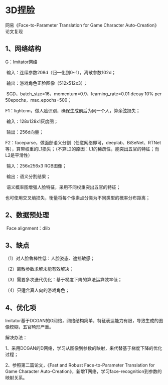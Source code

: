 # 3D捏脸

网易《Face-to-Parameter Translation for Game Character Auto-Creation》论文复现

## 1、网络结构

G：Imitator网络

​	输入：连续参数208d（归一化到0~1），离散参数102d；

​	输出：游戏角色正脸图像（512x512x3）；

​	SGD，batch_size=16，momentum=0.9，learning_rate=0.01 decay 10% per 50epochs，max_epochs=500；

F1：lightcnn，做人脸识别，确保生成前后为同一个人，算余弦损失；

​	输入：128x128x1灰度图；

​	输出：256d向量；

F2：faceparse，做面部语义分割（任意网络即可，deeplab、BiSeNet、RTNet等），算带权重的L1损失；（不算L2的原因：L1的稀疏性，能突出五官的特征；而L2是平滑性）

​	输入：256x256x3 RGB图像；

​	输出：语义分割结果；

​	语义概率图增强人脸特征，采用不同权重突出五官的特征；

​	也可使用交叉熵损失，衡量将每个像素点分类为不同类型的概率分布距离；

## 2、数据预处理

​	Face alignment：dlib

## 3、缺点

（1）对人脸鲁棒性低：人脸姿态、遮挡敏感；

（2）离散参数求解未能有效解决；

（3）需要多次迭代优化：基于梯度下降的算法运算效率低；

（4）只适合真人向的游戏角色；

## 4、优化项

Imitator基于DCGAN的G网络，网络结构简单，特征表达能力有限，导致生成的图像模糊，五官畸形严重。

解决办法：

1、采用DCGAN的D网络，学习从图像到参数的映射，来代替基于梯度下降的优化过程；

2、参照第二篇论文，《Fast and Robust Face-to-Parameter Translation for Game Character Auto-Creation》，新增T网络，学习face-recognition到参数的映射关系。
